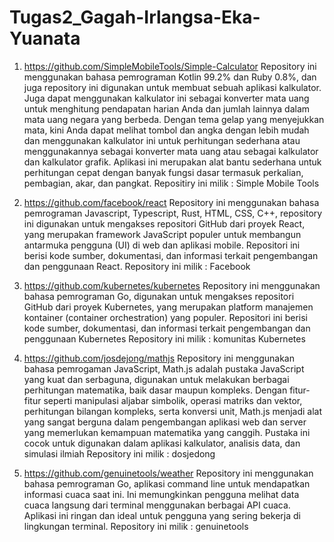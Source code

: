 # Tugas2_Gagah-Irlangsa-Eka-Yuanata
1. https://github.com/SimpleMobileTools/Simple-Calculator
Repository ini menggunakan bahasa pemrograman Kotlin 99.2% dan Ruby 0.8%, dan juga repository ini digunakan untuk membuat sebuah aplikasi kalkulator. Juga dapat menggunakan
kalkulator ini sebagai konverter mata uang untuk menghitung pendapatan harian Anda dan jumlah lainnya dalam mata uang negara yang berbeda. Dengan tema gelap yang menyejukkan mata,
kini Anda dapat melihat tombol dan angka dengan lebih mudah dan menggunakan kalkulator ini untuk perhitungan sederhana atau menggunakannya sebagai konverter mata uang atau sebagai
kalkulator dan kalkulator grafik. Aplikasi ini merupakan alat bantu sederhana untuk perhitungan cepat dengan banyak fungsi dasar termasuk perkalian, pembagian, akar, dan pangkat.
Repositiry ini milik : Simple Mobile Tools

2. https://github.com/facebook/react
Repository ini menggunakan bahasa pemrograman Javascript, Typescript, Rust, HTML, CSS, C++, repository ini digunakan untuk mengakses repositori GitHub dari proyek React,
yang merupakan framework JavaScript populer untuk membangun antarmuka pengguna (UI) di web dan aplikasi mobile. Repositori ini berisi kode sumber, dokumentasi, dan informasi
terkait pengembangan dan penggunaan React.
Repository ini milik : Facebook

3. https://github.com/kubernetes/kubernetes
Repository ini menggunakan bahasa pemrograman Go, digunakan untuk mengakses repositori GitHub dari proyek Kubernetes, yang merupakan platform manajemen kontainer (container orchestration)
yang populer. Repositori ini berisi kode sumber, dokumentasi, dan informasi terkait pengembangan dan penggunaan Kubernetes
Repository ini milik : komunitas Kubernetes

4. https://github.com/josdejong/mathjs
Repository ini menggunakan bahasa pemrogaman JavaScript, Math.js adalah pustaka JavaScript yang kuat dan serbaguna, digunakan untuk melakukan berbagai perhitungan matematika, baik dasar maupun kompleks.
Dengan fitur-fitur seperti manipulasi aljabar simbolik, operasi matriks dan vektor, perhitungan bilangan kompleks, serta konversi unit, Math.js menjadi alat yang sangat berguna dalam pengembangan aplikasi
web dan server yang memerlukan kemampuan matematika yang canggih. Pustaka ini cocok untuk digunakan dalam aplikasi kalkulator, analisis data, dan simulasi ilmiah
Repository ini milik : dosjedong

5. https://github.com/genuinetools/weather
Repository ini menggunakan bahasa pemrograman Go, aplikasi command line untuk mendapatkan informasi cuaca saat ini. Ini memungkinkan pengguna melihat data cuaca langsung dari terminal menggunakan berbagai API cuaca.
Aplikasi ini ringan dan ideal untuk pengguna yang sering bekerja di lingkungan terminal.
Repository ini milik : genuinetools
